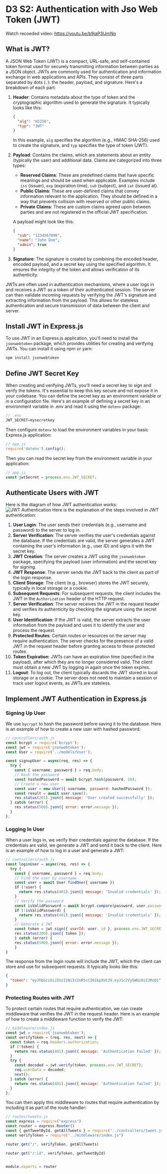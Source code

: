 # D3 S2: Authentication with Jso Web Token (JWT)

Watch recoeded video: https://youtu.be/b9jaP3lJmNo

## What is JWT?
A JSON Web Token (JWT) is a compact, URL-safe, and self-contained token format used for securely transmitting information between parties as a JSON object. JWTs are commonly used for authentication and information exchange in web applications and APIs. They consist of three parts separated by dots (`.`): the header, payload, and signature. Here's a breakdown of each part:

1. **Header**: Contains metadata about the type of token and the cryptographic algorithm used to generate the signature. It typically looks like this:
   ```json
   {
     "alg": "HS256",
     "typ": "JWT"
   }
   ```
   In this example, `alg` specifies the algorithm (e.g., HMAC SHA-256) used to create the signature, and `typ` specifies the type of token (JWT).

2. **Payload**: Contains the claims, which are statements about an entity (typically the user) and additional data. Claims are categorized into three types:
    - **Reserved Claims**: These are predefined claims that have specific meanings and should be used when applicable. Examples include `iss` (issuer), `exp` (expiration time), `sub` (subject), and `iat` (issued at).
    - **Public Claims**: These are user-defined claims that convey information relevant to the application. They should be defined in a way that prevents collision with reserved or other public claims.
    - **Private Claims**: These are custom claims agreed upon between parties and are not registered in the official JWT specification.

   A payload might look like this:
   ```json
   {
     "sub": "1234567890",
     "name": "John Doe",
     "admin": true
   }
   ```

3. **Signature**: The signature is created by combining the encoded header, encoded payload, and a secret key using the specified algorithm. It ensures the integrity of the token and allows verification of its authenticity.

JWTs are often used in authentication mechanisms, where a user logs in and receives a JWT as a token of their authenticated session. The server can then validate incoming requests by verifying the JWT's signature and extracting information from the payload. This allows for stateless authentication and secure transmission of data between the client and server.

## Install JWT in Express.js
To use JWT in an Express.js application, you'll need to install the `jsonwebtoken` package, which provides utilities for creating and verifying JWTs. You can install it using npm or yarn:

```bash
npm install jsonwebtoken
```
## Define JWT Secret Key
When creating and verifying JWTs, you'll need a secret key to sign and verify the tokens. It's essential to keep this key secure and not expose it in your codebase. You can define the secret key as an environment variable or in a configuration file. 
Here's an example of defining a secret key in an environment variable in .env and read it using the `dotenv` package:

```javascript
// .env
JWT_SECRET=mysecretkey
```
Then configure `dotenv` to load the environment variables in your basic Express.js application:

```javascript
// app.js
require('dotenv').config();
```
Then you can read the secret key from the environment variable in your application:

```javascript
// app.js
const jwtSecret = process.env.JWT_SECRET;
```
## Authenticate Users with JWT
Here is the diagram of how JWT authentication works:
![JWT Authentication](assets/jwt-login.jpg)
Here is the explanation of the steps involved in JWT authentication:
1. **User Login**: The user sends their credentials (e.g., username and password) to the server to log in.
2. **Server Verification**: The server verifies the user's credentials against the database. If the credentials are valid, the server generates a JWT containing the user's information (e.g., user ID) and signs it with the secret key.
3. **JWT Creation**: The server creates a JWT using the `jsonwebtoken` package, specifying the payload (user information) and the secret key for signing.
4. **JWT Response**: The server sends the JWT back to the client as part of the login response.
5. **Client Storage**: The client (e.g., browser) stores the JWT securely, typically in local storage or a cookie.
6. **Subsequent Requests**: For subsequent requests, the client includes the JWT in the `Authorization` header of the HTTP request.
7. **Server Verification**: The server receives the JWT in the request header and verifies its authenticity by checking the signature using the secret key.
8. **User Identification**: If the JWT is valid, the server extracts the user information from the payload and uses it to identify the user and process the request.
9. **Protected Routes**: Certain routes or resources on the server may require authentication. The server checks for the presence of a valid JWT in the request header before granting access to these protected routes.
10. **Token Expiration**: JWTs can have an expiration time (specified in the payload), after which they are no longer considered valid. The client must obtain a new JWT by logging in again once the token expires.
11. **Logout**: To log out, the client typically discards the JWT stored in local storage or a cookie. The server does not need to maintain a session or track user logout events, as JWTs are stateless.

## Implement JWT Authentication in Express.js
### Signing Up User
We use `bycrypt` to hash the password before saving it to the database. Here is an example of how to create a new user with hashed password:

```javascript
// controllers/auth.js
const bcrypt = require('bcrypt');
const jwt = require('jsonwebtoken');
const User = require('../models/User');

const signupUser = async(req, res) => {
  try {
    const { username, password } = req.body;
    // Hash the password
    const hashedPassword = await bcrypt.hash(password, 10);
    // Create a new user
    const user = new User({ username, password: hashedPassword });
    const result = await user.save();
    res.status(201).json({ message: 'User created successfully' });
  } catch (error) {
    res.status(500).json({ error: error.message });
  }
};
```
### Logging In User
When a user logs in, we verify their credentials against the database. If the credentials are valid, we generate a JWT and send it back to the client. Here is an example of how to log in a user and generate a JWT:

```javascript
// controllers/auth.js
const loginUser = async(req, res) => {
  try {
    const { username, password } = req.body;
    // Find the user by username
    const user = await User.findOne({ username })
    if (!user) {
      return res.status(401).json({ message: 'Invalid credentials' });
    }
    // Verify the password
    const isValidPassword = await bcrypt.compare(password, user.password);
    if (!isValidPassword) {
      return res.status(401).json({ message: 'Invalid credentials' });
    }
    // Generate a JWT
    const token = jwt.sign({ userId: user._id }, process.env.JWT_SECRET, { expiresIn: '1h' });
    res.status(200).json({ token });
    } catch (error) {
    res.status(500).json({ error: error.message });
    }
}
```
The response from the login route will include the JWT, which the client can store and use for subsequent requests.
It typically looks like this:
```json
{
  "token": "eyJhbGciOiJIUzI1NiIsInR5cCI6IkpXVCJ9.eyJ1c2VySWQiOiI2MzQ1"
}
```
### Protecting Routes with JWT
To protect certain routes that require authentication, we can create middleware that verifies the JWT in the request header. Here is an example of how to create a middleware function to verify the JWT:

```javascript
// middleware/index.js
const jwt = require('jsonwebtoken');
const verifyToken = (req, res, next) => {
  const token = req.headers.authorization;
  if (!token) {
    return res.status(401).json({ message: 'Authentication failed' });
  }
  try {
    const decoded = jwt.verify(token, process.env.JWT_SECRET);
    req.userData = decoded;
    next();
  } catch (error) {
    return res.status(401).json({ message: 'Authentication failed' });
  }
};
```
You can then apply this middleware to routes that require authentication by including it as part of the route handler:

```javascript
// routes/tweets.js
const express = require("express")
const router = express.Router()
const { getTweetById, getAllTweets } = require("../controllers/tweet.js")
const verifyToken = require("../middleware/index.js")

router.get("/", verifyToken, getAllTweets)

router.get("/:id", verifyToken, getTweetById)


module.exports = router
```


